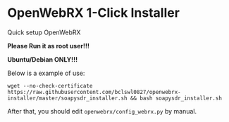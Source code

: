 # OpenWebRX 1-Click Installer
Quick setup OpenWebRX

**Please Run it as root user!!!**

**Ubuntu/Debian ONLY!!!**

Below is a example of use:

```
wget --no-check-certificate https://raw.githubusercontent.com/bclswl0827/openwebrx-installer/master/soapysdr_installer.sh && bash soapysdr_installer.sh
```

After that, you should edit `openwebrx/config_webrx.py` by manual.
